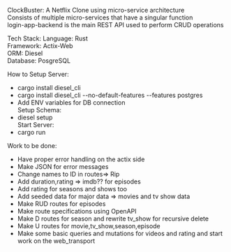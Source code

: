 ClockBuster:
A Netflix Clone using micro-service architecture<br />
Consists of multiple micro-services that have a singular function<br />
login-app-backend is the main REST API used to perform CRUD operations<br />

Tech Stack:
Language: Rust<br />
Framework: Actix-Web<br />
ORM: Diesel<br />
Database: PosgreSQL<br />

How to Setup Server:<br />
- cargo install diesel_cli
- cargo install diesel_cli --no-default-features --features postgres
- Add ENV variables for DB connection<br />
Setup Schema:<br />
- diesel setup<br />
Start Server:<br />
- cargo run


Work to be done:
- Have proper error handling on the actix side
- Make JSON for error messages
- Change names to ID in routes=> Rip 
- Add duration,rating => imdb?? for episodes
- Add rating for seasons and shows too
- Add seeded data for major data => movies and tv show data
- Make RUD routes for episodes
- Make route specifications using OpenAPI
- Make D routes for season and rewrite tv_show for recursive delete
- Make U routes for movie,tv_show,season,episode
- Make some basic queries and mutations for videos and rating and start work on the web_transport